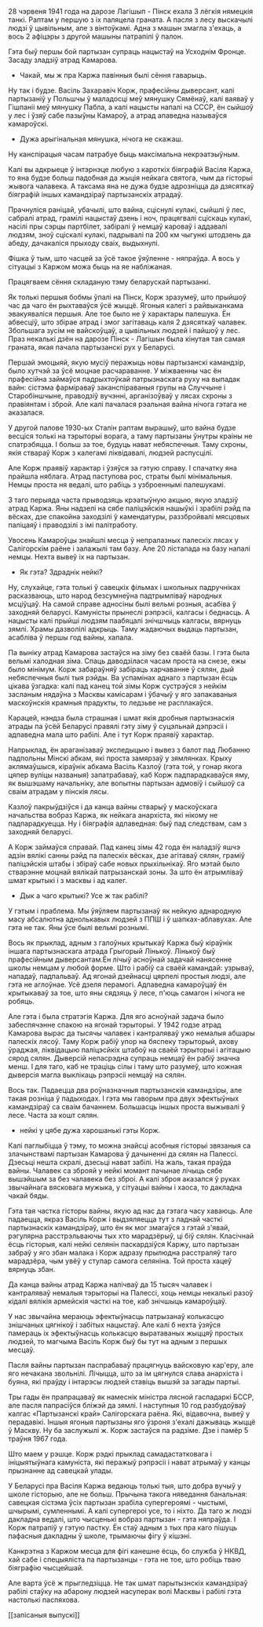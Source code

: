 28 чэрвеня 1941 года на дарозе Лагішып - Пінск ехала 3 лёгкія нямецкія танкі. Раптам у першую з іх паляцела граната. А пасля з лесу выскачылі людзі ў цывільным, але з вінтоўкамі. Адна з машын змагла з'ехаць, а вось  2 афіцэры з другой машыны патрапілі ў палон. 

Гэта быў першы бой партызан супраць нацыстаў на Усходнім Фронце. Засаду зладзіў атрад Камарова. 

- Чакай, мы ж пра Каржа павінныя былі сёння гаварыць.

Ну так і будзе. Васіль Захаравіч Корж, прафесійны дыверсант, калі партызаніў у Польшчы ў маладосці меў мянушку Сямёнаў, калі ваяваў у Гішпаніі меў мянушку Пабла, а калі нацысты напалі на СССР, ён сыйшоў у лес і ўзяў сабе пазыўны Камароў, а атрад апаведна называўся камароўскі.

- Дужа арыгінальная мянушка, нічога не скажаш. 

Ну канспірацыя часам патрабуе быць максімальна некрэатэыўным. 

Калі вы адкрыеце ў інтэрнэце любую з кароткіх біяграфій Васіля Каржа, то яна будзе больш падобная да жыція нейкага святога, чым да гісторыі жывога чалавека. А таксама яна не дужа будзе адрозніцца да дзясяткаў біяграфій іншых камандзіраў партызанскіх атрадаў. 

Прачнуліся раніцай, убачылі, што вайна, сціснулі кулакі, сыйшлі ў лес, сабралі атрад, грамілі нацыстаў дзень і ноч, працягвалі сціскаць кулакі, насілі пры сэрцы партбілет, забіралі ў немцаў кароваў і аддавалі людзям, зноў сціскалі кулакі, падрывалі па 200 км чыгункі штодзень да абеду, дачакаліся прыходу сваіх, выдыхнулі.

Фішка ў тым, што часцей за ўсё такое ўяўленне - няпраўда. А вось у сітуацыі з Каржом можа быць на яе набліжаная. 

Працягваем сёння складаную тэму беларускай партызанкі.


Як толькі першыя бобмы ўпалі на Пінск, Корж зразумеў, што прыйшоў час да чаго ён рыхтаваўся ўсё жыццё. Ягоныя калегі з райвыканкама эвакуяваліся першыя. Але тое было не ў характары палешука. Ён абвесціў, што збірае атрад і змог загітаваць каля 2 дзясяткаў чалавек. Збольшага зусім не вайскоўцаў, а цывільных людзей і пайшоў у лес. Праз некалькі дзён на дарозе Пінск - Лагішын была кінутая тая самая граната, якая пачала партызанскі рух у Беларусі.

Першай эмоцыяй, якую мусіў перажыць новы партызанскі камандзір, было хутчэй за ўсё моцнае расчараванне. У міжваенны час ён прафесійна займаўся падрыхтоўкай патрызнаскага руху на выпадак вайн: сістэма фарміраваў заканспіраваныя групы на Случчыне і Старобіншчыне, праводзіў вучэнні, арганізоўваў у лясах схроны з правіянтам і зброй. Але калі пачалася рэальная вайна нічога гэтага не аказалася.

У другой палове 1930-ых Сталін раптам вырашыў, што вайна будзе весціся толькі на тэрыторыі ворага, а таму партызаны ўнутры краіны не спатрэбяцца. І больш за тое, будуць нават небяспечныя. Таму схроны, якія ствараў Корж з калегамі ліквідавалі, людзей распусцілі. 

Але Корж праявіў характар і ўзяўся за гэтую справу. І спачатку яна прайшла няблага. Атрад паступова рос, страты былі мінімальныя. Немцы проста ня ведалі, што рабіць з узброеннымі палешукамі. 

З таго перыяда часта прыводзяць крэатыўную акцыю, якую зладзіў атрад Каржа. Яны надзелі на сябе паліцэйскія нашыўкі і зрабілі рэйд па вёсках, дзе спакойна заходзілі ў камендатуры, раззбройвалі мясцовых паліцаяў і праводзілі з імі палітработу.

Увосень Камароўцы знайшлі месца ў непралазных палескіх лясах у Салігорскім раёне і залажылі там базу. Але 20 лістапада на базу напалі немцы. Нехта вывеў іх на партызан. 

- Як гэта? Здраднік нейкі?

Ну, слухайце, гэта толькі ў савецкіх фільмах і школьных падручніках расказваюць, што народ безсумнеўна падтрымліваў народных мсціўцаў. На самой справе адносіны былі вельмі розныя, асабіва ў заходняй беларусі. Камуністы прынеслі рэпрэсіі, калгасы і беднасць. А нацысты калі прыйші людзям паабяцалі знічшчыць калгасы, вярнуць зямлі. Храмы дазволілі адкрыць. Таму жадаючых выдаць партызан, асабліва ў першы год вайны, хапала.

Па выніку атрад Камарова застаўся на зіму без сваёй базы. І гэта была вельмі халодная зіма. Спаць даводзілася часам проста на снезе, ежы было мінімум. Корж забараўняў забіраць харчаванне ў сялян, дый небяспечныя былі тыя рэйды. Ва успамінах аднаго з партызан ёсць цікава ўзгадка: калі пад канец той зімы Корж сустрэўся з нейкім засланым нядаўна з Масквы камісарам і ўбачыў у яго запакаваныя маскоўнскія крамныя прадукты, то ледзьве не расплакаўся.

Карацей, нэндза была страшная і шмат якія дробныя партызнаскія атрады па ўсёй Беларусі правялі гэту зіму ў суцэльнай дэпрэсіі і адпаведна мала што рабілі. Але і тут Корж праявіў характар.

Напрыклад, ён араганізаваў экспедыцыю і вывез з балот пад Любанню падпольны Мінскі абкам, які проста замярзаў у зямлянках. Крыху аклямаўшыся, кіраўнік абкама Васіль Казлоў (гэта той, у гонар якога цяпер вуліцы названыя) запатрабаваў, каб Корж падпарадкаваўся яму, як вышэшаму начальніку, але вопытны партызан адмовіў і сыйшоў са сваім атрадам у пінскія лясы. 

Казлоў пакрыўдзіўся і да канца вайны стварыў у маскоўскага начальства вобраз Каржа, як нейкага анархіста, які нікому не падпарадкуецца. Ну і біяграфія адпаведная: быў пад следствам, сам з заходняй беларусі.

А Корж займаўся справай. Пад канец зімы 42 года ён наладзіў яшчэ адзін вялікі санны рэйд па палескіх вёсках, дзе агітаваў сялян, граміў паліцэйскія штабы і збіраў сабе новых прыхільнікаў. Яго мэтай было стварэнне моцнай вялікай патрызанскай зоны. За што ён атрымліваў шмат крытыкі і з масквы і ад калег. 

- Дык а чаго крытыкі? Усе ж так рабілі?

У гэтым і праблема. Мы ўяўляем партызанаў як нейкую аднародную масу абсалютна аднолькавых людзей з ППШ і ў шапках-аблавухах. Але гэта не так. Яны ўсе былі вельмі рознымі.

Вось як прыклад, адным з галоўных крытыкаў Каржа быў кіраўнік іншага партызнаскага атрада Грыгорый Лінькоў. Лінькоў быў прафесійным дыверсантам.Ён лічыў асноўнай задачай нанясенне школы немцам у любой форме. Што і рабіў са сваёй камандай: узрываў, нападаў, падпальваў. Ад ягонай дзейнасці цярпелі простыя людзі, але гэта не аглоўнае. Усё дзеля перамогі. Адпаведна камароўцаў ён крытыкаваў за тое, што яны сядзяць ў лесе, п'юць самагон і нічога не робяць.

Але гэта і была стратэгія Каржа. Для яго асноўнай задача было забеспячэнне спакою на ягонай тэрыторыі. У 1942 годзе атрад Камарова вырас да тысячы чалавек і кантраляваў ужо немалыя абшары палескіх лясоў. Таму Корж рабіў упор на бяспеку тэрыторый, ахову ўраджая, ліквідацыю паліцэсйкіх штабоў на сваёй тэрыторыі і агітацыю сярод сялян. Дыверсій непасрэдна супраць немцаў ён рабіў значна менш. І для таго, каб не траціць сілы і таму што разумеў, што кожная дыверсія магла выклікаць рэпрэсіі немцаў на сялян.

Вось так. Падаецца два роўназначныя партызанскія камандзіры, але такая розніца ў падыходах. І гэта мы гаворым пра двух эфектыўных камандзіраў са сваім бачаннем. Большасць іншых проста выжывалі ў лесе. Часта за кошт сялян.

- нейкі у цябе дужа харошанькі гэты Корж.

Калі паглыбіцца ў тэму, то можна знайсці асобныя гісторыі звязаныя са злачынствамі партызан Камарова ў дачыненні да сялян на Палессі. Дзесьці нешта скралі, дзесьці нават забілі. На жаль, такая праўда вайны. Чалавек са зброяй у нейкі момант пачынае лічыць сябе вышэйшым за без чалавека без зброі. А калі зброя аказался ў руках звычайнага вясковага мужыка, у сітуацыі вайны і хаоса, то дакладна чакай бяды.

Гэта тая частка гісторы вайны, якую ад нас да гэтага часу хаваюць. Але падаецца, якраз Васіль Корж і выдзяляецца тут з ладнай часткі партызнаскіх камандзіраў, што ён як мог змагаўся з гэтай з'явай, рэгулярна расстрэльваючы тых хто марадзёрыў, ці біў сялян. Класічнай ёсць гісторыя, калі нейкі селянін паскардзіўся Каржу, што партызан забраў у яго збан малака і Корж адразу прылюдна расстраляў таго марадзёра, чым увёў у ступар самога селяніна. Той проста хацеў вярнуць збан.

Да канца вайны атрад Каржа налічваў да 15 тысяч чалавек і кантраляваў немалыя тэрыторыі на Палессі, хоць немцы некалькі разоў кідалі вялікія армейскія часткі на тое, каб знічшыць камароўцаў. 

У нас звычайна мераюць эфектыўнасць патрызанаў колькасцю знішчаных цягнікоў і забітых нацыстаў. Але калі б нехта ўзяўся памераць іх эфектыўнасць колькасцю выратаваных жыццяў простых людзей, то магчыма Васіль Корж быў бы тут на адным з першых месцаў.

Пасля вайны партызан паспрабаваў працягнуць вайсковую кар'еру, але яго нечакана звольнілі. Лічыцца, што за ім цягнулся слава анархіста і буяна, які праўду і інтарэсы людзей ставіць вышэй за загады партыі. 

Тры гады ён прапрацаваў як намеснік міністра лясной гаспадаркі БССР, але пасля папрасіўся бліжэй да зямлі. І наступныя 10 год разбудоўваў калгас «Партызанскі край» Салігорскага раёна. Які, відавочна, вывеў у перадавікі. Іншыя ягоныя партызаны яго ўзроня з'ехалі дажываць жыццё ў Маскву. Ну ба заслужылі ж. Корж застаўся па радзіме. Дзе і памёр 5 траўня 1967 года.

Што маем у рэшце. Корж рэдкі прыклад самадастатковага і ініцыятыўнага камуніста, які перажыў рэпрэсіі і нават атрымаў у канцы прызнанне ад савецкай улады. 

У Беларусі пра Васіля Каржа ведаюць толькі тыя, што добра вучыў у школе гісторыю, але не больш. Прычына такога няведання банальная: савецкая сістэма ўсіх партызан зрабіла супергероямі - чыстымі, шчырымі, сумленнымі. А калі супергероі усе, то і ніхто. Да таго ж людзі дакладна ведалі, што чысценькі вобраз партызан - гэта няпраўда. І Корж патрапіў у гэтую пастку. Ён стаў адным з тых пра каго пішуць пафасныя дакладны ў школе, трымаючы фігу ў кішэні.  

Канкрэтна з Каржом месца для фігі канешне ёсць, бо служба ў НКВД, хай сабе і спецыяліста па партызанцы - гэта не тое, што робіць тваю біяграфію чысцейшай.

Але варта ўсё ж прыгледзіцца. Не так шмат парытызнскіх камандзіраў рабілі стаўку на абарону людзей насуперак волі Масквы і рабілі гэта настолькі паспяхова. 

[[запісаныя выпускі]]

